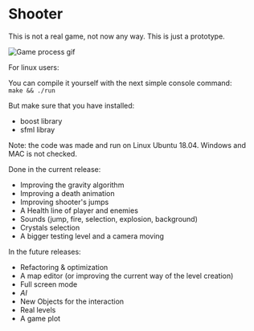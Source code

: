 # Shooter #

This is not a real game, not now any way. This is just a prototype.

![Game process gif](https://media.giphy.com/media/LwzHb0NrxsG3O1aD9L/giphy.gif)

For linux users:  

You can compile it yourself with the next simple console command:  
`make && ./run`

But make sure that you have installed:  
* boost library  
* sfml libray  

Note: the code was made and run on Linux Ubuntu 18.04. Windows and MAC is not checked.  

Done in the current release:  
* Improving  the gravity algorithm  
* Improving  a death animation  
* Improving  shooter's jumps  
* A Health line of player and enemies  
* Sounds (jump, fire, selection, explosion, background) 
* Crystals selection
* A bigger testing level and a camera moving  

In the future releases:  
* Refactoring & optimization  
* A map editor (or improving the current way of the level creation)  
* Full screen mode  
* *AI*  
* New Objects for the interaction  
* Real levels
* A game plot